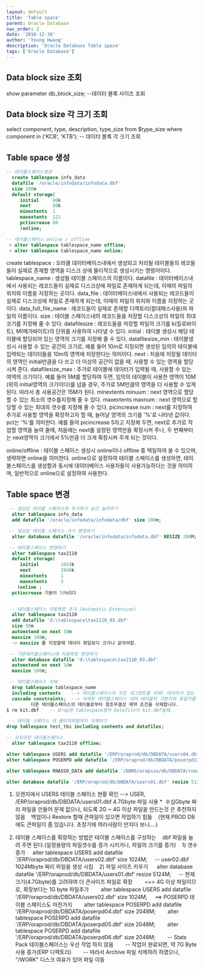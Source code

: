 ```yaml
---
layout: default
title: 'Table space'
parent: Oracle Database
nav_order: 2
date: '2016-12-30'
author: 'Young Hwang'
description: 'Oracle Database Table space'
tags: ['Oracle Database']
---
```


## Data block size 조회

show parameter db_block_size; --데이터 블록 사이즈 조회

## Data block size 각 크기 조회

select component, type, description, type_size from $type_size where component in ('KCB', 'KTB'); -- 데이터 블록 각 크기 조회

## Table space 생성

```sql
-- 테이블스페이스생성
  create tablespace info_data
  datafile '/oracle/infodata/infodata.dbf'
  size 200m
  default storage(
     initial     80k
     next        80k
     minextents  1
     maxextents  121
     pctincrease 80
     )online;

-- 테이블스페이스 online / offline
 > alter tablespace tablespace_name offline;
 > alter tablespace tablespace_name online;
```

create tablespace : 오라클 데이터베이스내에서 생성되고 처리될 테이블들의 레코들들이 실제로 존재할 영역을 디스크 상에 물리적으로 생성시키는 명령어이다.
 tablespace_name : 생성될 테이블 스페이스의 이름이다.
 datafile : 데이터베이스내에서 사용되는 레코드들이 실제로 디스크상에 파일로 존재하게 되는데, 이때의 파일의 위치와 이름을 지정하는 곳이다.
 data_file : 데이터베이스내에서 사용되는 레코드들이 실제로 디스크상에 파일로 존재하게 되는데, 이때의 파일의 위치와 이름을 지정하는 곳이다.
 data_full_file_name : 레코드들이 실제로 존재할 디렉토리(절대패스사용)와 파일의 이름이다.
 size : 테이블 스페이스내의 레코드들을 저장할 디스크상의 파일의 최대 코기를 지정해 줄 수 있다.
 datafilesize : 레코드들을 저장할 파일의 크기를 k(킬로바이트), M(메가바이트)의 단위를 사용하여 나타낼 수 있다.
 initial : 테이블 생성시 해당 테이블에 할당되어 있는 영역의 크기를 지정해 줄 수 있다.
 datafilesize_min : 테이블생성시 사용할 수 있는 공간의 크기로, 예를 들어 10m로 지정되면 생성된 임의의 테이블에 입력되는 데이터들을 10m의 영역에 저장한다는 의미이다.
 next : 처음에 저장될 데이터의 영역인 initial만큼을 다 쓰고 더 이상의 공간이 없을 때, 사용할 수 있는 영역을 할당 시켜 준다.
 datafilesize_max : 추가로 테이블에 데이터가 입력될 때, 사용할 수 있는 여역의 크기이다. 예를 들어 5M를 할당하여 두면, 임의의 테이블이 사용한 영역이 10M (위의 initial영역의 크기이다)를 넘을 경우, 주가로 5M만큼의 영역을 더 사용할 수 있게 된다. 따라서 총 사용공간은 15M가 된다.
 minextents minuum : next 영역으로 할당할 수 있는 최소의 갯수를지정해 줄 수 있다.
 maxextents maxnum : next 영역으로 할당할 수 있는 최대의 갯수를 지정해 줄 수 있다.
 picincrease num : next를 지정하여 추가로 사용할 영역을 확장하고자 할 때, 늘어날 영역의 크기를 '%'로 나타낸 값이다. pct는 '%'를 의미한다. 예를 들어 picincrease 5라고 지정해 두면, next로 추가로 작업할 영역을 늘여 줄때, 처음에는 next롤 설정된 영역만을 확장시켜 주나, 두 번째부터는 next영역의 크기에서 5%만큼 더 크게 확장시켜 주게 되는 것이다.

online/offline : 테이블 스페이스 생성시 online이나 offline 중 택일하여 쓸 수 있으며, 생략하면 online을 의미한다.
online으로 설정하여 테이블 스페이스를 생성하면, 테이블스페이스를 생성함과 동시에 데이터베이스 사용자들이 사용가능하다는 것을 의미하며, 일반적으로 online으로 설정하여 사용한다.

## Table space 변경

```sql
 -- 생성된 테이블 스페이스의 추가하기 공간 늘여주기
  alter tablespace info_data
  add datafile '/oracle/infodata/infodata/dbf' size 100m;

 -- 생성된 테이블 스페이스 크기 변경하기
  alter database datafile '/oracle/infodata/infodata.dbf' RESIZE 200M;

 -- 테이블스페이스 변경하기
  alter tablespace tax2110
  default storage(
     initial        1024k
     next           2048k
     minextents     1
     maxextents     5
    )online ;
  pctincrease 기본이 50%이다


 -- 테이블스페이스 자동확장 추가 (Automatic Extension)
  alter tablespace tax2110
  add datafile 'd:\tablespace\tax2110_03.dbf'
  size 50m
  autoextend on next 10m
  maxsize 100m;
  -> maxsize 를 지정할때 데이터 화일보다 크거나 같아야함.

 -- 기존테이블스페이스에 자동확장 변경하기
  alter database datafile 'd:\tablespace\tax2110_03.dbf'
  autoextend on next 10m
  maxsize 100m;

 -- 테이블스페이스 삭제
  drop tablespace tablespace_name
  including contents    --> 테이블스페이스의 모든 세그먼트를 삭제( 데이터가 있는 테이블스페이스는 삭제할수 없다)
  cascade constraints;  --> 삭제된 테이블스페이스 내의 테이블의 기본키와 유일키를 참조하는
         다른 테이블스페이스의 테이블로부터 참조무결성 제약 조건을 삭제합니다.
$ rm kit.dbf    -- Drop한 tablespace명의 Datafile이 kit.dbf일때.

 -- 테이블 스페이스 의 물리적파일까지 삭제하기
drop tablespace test_tbs including contents and datafiles;

-- 오프라인 테이블스페이스
  alter tablespace tax2110 offline;

alter tablespace USERS add datafile '/ERP/oraprod/db/DBDATA/users04.dbf' size 2048M
alter tablespace POSERPD add datafile '/ERP/oraprod/db/DBDATA/poserpd13.dbf' size 4096M

alter tablespace RNASSO_DATA add datafile '/DBMS/orapsso/db/DBDATA/rnasso_data04.dbf' size 2048M;

alter database datafile '/ERP/oraprod/db/DBDATA/users01.dbf' resize 5124M;

```

1. 오렌지에서 USERS 테이블 스페이스 현황 확인
--> USER, /ERP/oraprod/db/DBDATA/users01.dbf 4.7Gbyte 파일 사용
*  수십Gbyte 짜리 파일을 만들어 문제 없으나, 되도록 2G ~ 4G 이상 파일을 만드는것 은 추천하지 않음
   백업이나 Restore 할때 큰파일이 있으면 작업하기 힘듦
   (현재 PROD DB에도 큰파일이 좀 있습니다. 초창기에 여러사람이 만지다 보니....)

2. 테이블 스페이스를 확장하는 방법은 테이블 스페이스를 구성하는
   dbf 파일을 늘려 주면 된다.(일정용량의 파일갯수를 증가 시키거나, 파일의 크기를 증가)
   1) 갯수 증가
    alter tablespace USERS add datafile '/ERP/oraprod/db/DBDATA/users02.dbf' size 1024M;
    -- user02.dbf 1024Mbyte 짜리 파일을 생성 시킴
   2) 파일 사이즈 키우기
     alter database datafile '/ERP/oraprod/db/DBDATA/users01.dbf' resize 5124M;
    -- 현재크기(4.7Gbyte)를 고려햐여 더 큰사이즈 파일로 확장
  
    ==> 4G 이상 파일이므로, 확장보다는 1G byte 파일추가
       alter tablespace USERS add datafile '/ERP/oraprod/db/DBDATA/users02.dbf' size 1024M;
    ==> POSERPD 테이블 스페이스도 마찬가지
       alter tablespace POSERPD add datafile '/ERP/oraprod/db/DBDATA/poserpd04.dbf' size 2048M;
       alter tablespace POSERPD add datafile '/ERP/oraprod/db/DBDATA/poserpd05.dbf' size 2048M;
       alter tablespace POSERPD add datafile '/ERP/oraprod/db/DBDATA/poserpd06.dbf' size 2048M;
       -- Stats Pack 테이블스페이스는 우선 작업 하지 않음
       -- 작업이 완료되면, 약 7G Byte 사용 증가(ERP 디렉토리)
       -- 따라서 Archive 파일 삭제하려 하였으나, "/WORK" 디스크 여유가 있어 파일 이동
